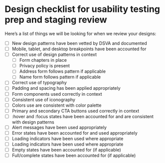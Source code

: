 # Design checklist for usability testing prep and staging review
Here’s a list of things we will be looking for when we review your designs:
- [ ] New design patterns have been vetted by DSVA and documented
- [ ] Mobile, tablet, and desktop breakpoints have been accounted for
- [ ] Correct use of design patterns in context
  - [ ] Form chapters in place
  - [ ] Privacy policy is present
  - [ ] Address form follows pattern if applicable
  - [ ] Name form follows pattern if applicable
- [ ] Correct use of typography
- [ ] Padding and spacing has been applied appropriately
- [ ] Form components used correctly in context
- [ ] Consistent use of iconography
- [ ] Colors use are consistent with color palette
- [ ] Primary and secondary CTA buttons used correctly in context
- [ ] :hover and :focus states have been accounted for and are consistent with design patterns
- [ ] Alert messages have been used appropriately
- [ ] Error states have been accounted for and used appropriately
- [ ] Loading indicators have been used where appropriate
- [ ] Loading indicators have been used where appropriate
- [ ] Empty states have been accounted for (if applicable)
- [ ] Full/complete states have been accounted for (if applicable)

